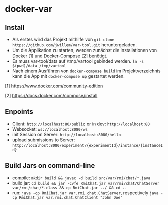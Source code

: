 # docker-var
## Install
- Als erstes wird das Projekt mithilfe von `git clone https://github.com/jwillem/var-tool.git` heruntergeladen.
- Um die Applikation zu starten, werden zunächst die Installationen von Docker [1] und Docker-Compose [2] benötigt.
- Es muss var-tool/data auf /tmp/vartool gebinded werden. `ln -s $(pwd)/data /tmp/vartool`
- Nach einem Ausführen von `docker-compose build` im Projektverzeichnis kann die App mit `docker-compose up` gestartet werden.

[1] https://www.docker.com/community-edition

[2] https://docs.docker.com/compose/install
## Enpoints
- Client: `http://localhost:80/public` or in dev: `http://localhost:80`
- Websocket: `ws://localhost:8080/ws`
- init Session on Server: `http://localhost:8080/hello`
- upload submissions to Server: `http://localhost:8080/experiment/{experimentId}/instance/{instanceId}`

## Build Jars on command-line
- compile: `mkdir build && javac -d build src/var/rmi/chat/*.java`
- build jar: `cd build && jar -cvfe RmiChat.jar var/rmi/chat/ChatServer var/rmi/chat/*.class && cp RmiChat.jar ../ && cd ..`
- run: `java -cp RmiChat.jar var.rmi.chat.ChatServer`, respectively `java -cp RmiChat.jar var.rmi.chat.ChatClient "John Doe"`
